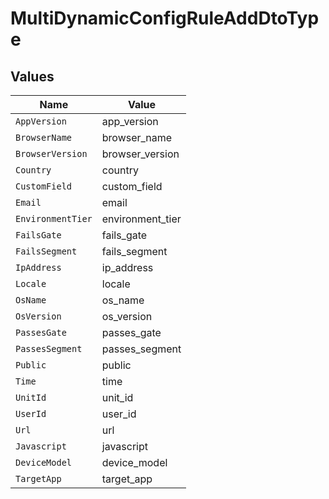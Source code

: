 # MultiDynamicConfigRuleAddDtoType


## Values

| Name              | Value             |
| ----------------- | ----------------- |
| `AppVersion`      | app_version       |
| `BrowserName`     | browser_name      |
| `BrowserVersion`  | browser_version   |
| `Country`         | country           |
| `CustomField`     | custom_field      |
| `Email`           | email             |
| `EnvironmentTier` | environment_tier  |
| `FailsGate`       | fails_gate        |
| `FailsSegment`    | fails_segment     |
| `IpAddress`       | ip_address        |
| `Locale`          | locale            |
| `OsName`          | os_name           |
| `OsVersion`       | os_version        |
| `PassesGate`      | passes_gate       |
| `PassesSegment`   | passes_segment    |
| `Public`          | public            |
| `Time`            | time              |
| `UnitId`          | unit_id           |
| `UserId`          | user_id           |
| `Url`             | url               |
| `Javascript`      | javascript        |
| `DeviceModel`     | device_model      |
| `TargetApp`       | target_app        |